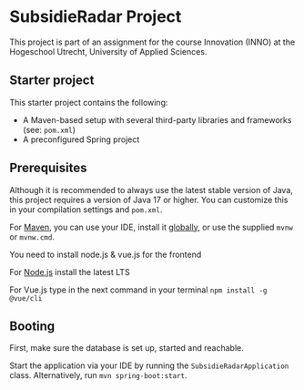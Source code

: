 # SubsidieRadar Project
This project is part of an assignment for the
course Innovation (INNO) at the
Hogeschool Utrecht, University of Applied Sciences.


## Starter project
This starter project contains the following:

* A Maven-based setup with several
  third-party libraries and frameworks (see: `pom.xml`)
* A preconfigured Spring project

## Prerequisites
Although it is recommended to always use the latest stable version
of Java, this project requires a version of Java 17 or higher.
You can customize this in your compilation settings and `pom.xml`.

For [Maven](https://maven.apache.org/guides/getting-started/maven-in-five-minutes.html),
you can use your IDE, install it [globally](https://maven.apache.org/download.cgi),
or use the supplied `mvnw` or `mvnw.cmd`.

You need to install node.js & vue.js for the frontend 

For [Node.js](https://nodejs.org/en/download/) install the latest LTS

For Vue.js type in the next command in your terminal `npm install -g @vue/cli`


## Booting
First, make sure the database is set up, started and reachable.

Start the application via your IDE by running the `SubsidieRadarApplication`
class. Alternatively, run `mvn spring-boot:start`.
